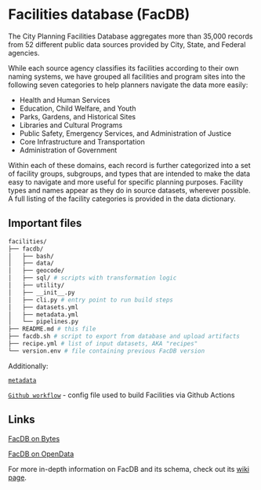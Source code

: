 # Facilities database (FacDB)

The City Planning Facilities Database aggregates more than 35,000 records from 52 different public data sources provided by City, State, and Federal agencies.

While each source agency classifies its facilities according to their own naming systems, we have grouped all facilities and program sites into the following seven categories to help planners navigate the data more easily:

* Health and Human Services
* Education, Child Welfare, and Youth
* Parks, Gardens, and Historical Sites
* Libraries and Cultural Programs
* Public Safety, Emergency Services, and Administration of Justice
* Core Infrastructure and Transportation
* Administration of Government

Within each of these domains, each record is further categorized into a set of facility groups, subgroups, and types that are intended to make the data easy to navigate and more useful for specific planning purposes. Facility types and names appear as they do in source datasets, wherever possible. A full listing of the facility categories is provided in the data dictionary.

## Important files

 ```bash
facilities/
├── facdb/
│   ├── bash/
│   ├── data/
│   ├── geocode/
│   ├── sql/ # scripts with transformation logic
│   ├── utility/
│   ├── __init__.py
│   ├── cli.py # entry point to run build steps
│   ├── datasets.yml
│   ├── metadata.yml
│   └── pipelines.py
├── README.md # this file
├── facdb.sh # script to export from database and upload artifacts
├── recipe.yml # list of input datasets, AKA "recipes"
└── version.env # file containing previous FacDB version
 ```

Additionally:

[`metadata`](https://github.com/NYCPlanning/product-metadata/blob/main/products/facilities/facilities/metadata.yml)

[`Github workflow`](https://github.com/NYCPlanning/data-engineering/blob/main/.github/workflows/facilities_build.yml) - config file used to build Facilities via Github Actions

## Links

[FacDB on Bytes](https://www.nyc.gov/site/planning/data-maps/open-data/dwn-selfac.page)  

[FacDB on OpenData](https://data.cityofnewyork.us/City-Government/Facilities-Database/ji82-xba5/about_data)

For more in-depth information on FacDB and its schema, check out its [wiki page](https://github.com/NYCPlanning/data-engineering/wiki/Product:-FacDB).
